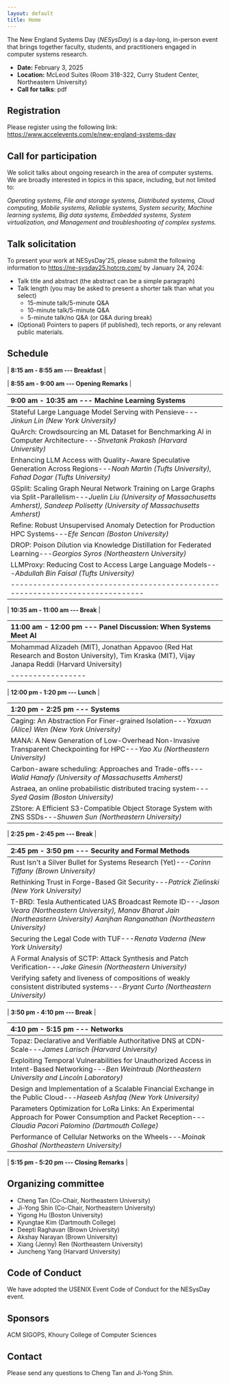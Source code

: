 ```yaml
---
layout: default
title: Home
---
```



The New England Systems Day (_NESysDay_) is a day-long, in-person event that brings together faculty, students, and practitioners engaged in computer systems research.
- **Date:** February 3, 2025
- **Location:** McLeod Suites (Room 318-322, <a href="https://maps.app.goo.gl/MoVdbvNFhbsomJRaA" style="text-decoration: none;">Curry Student Center</a>, Northeastern University)  
- **Call for talks**: <a href="https://khoury-srg.github.io/nesd25/doc/nesysday25_cft.pdf" style="text-decoration: none;">pdf</a>

## Registration

Please register using the following link:
<a href="https://www.accelevents.com/e/new-england-systems-day" style="text-decoration: none;">https://www.accelevents.com/e/new-england-systems-day</a>

## Call for participation
We solicit talks about ongoing research in the area of computer systems. We are
broadly interested in topics in this space, including, but not limited to:

_Operating systems,
File and storage systems,
Distributed systems,
Cloud computing,
Mobile systems,
Reliable systems,
System security,
Machine learning systems,
Big data systems,
Embedded systems,
System virtualization,
and Management and troubleshooting of complex systems._

## Talk solicitation

To present your work at NESysDay'25, please submit the following information to
<a href="https://ne-sysday25.hotcrp.com/" style="text-decoration: none;">https://ne-sysday25.hotcrp.com/</a> by January 24, 2024:
- Talk title and abstract (the abstract can be a simple paragraph)
- Talk length (you may be asked to present a shorter talk than what you select)
  - 15-minute talk/5-minute Q&A
  - 10-minute talk/5-minute Q&A
  - 5-minute talk/no Q&A (or Q&A during break)
- (Optional) Pointers to papers (if published), tech reports, or any relevant public materials.


## Schedule

| **8:15 am - 8:55 am --- Breakfast** |

| **8:55 am - 9:00 am --- Opening Remarks** |

| 9:00 am - 10:35 am --- Machine Learning Systems |
|:--------------------------|
| Stateful Large Language Model Serving with Pensieve---*Jinkun Lin (New York University)* |
| QuArch: Crowdsourcing an ML Dataset for Benchmarking AI in Computer Architecture---*Shvetank Prakash (Harvard University)* |
| Enhancing LLM Access with Quality-Aware Speculative Generation Across Regions---*Noah Martin (Tufts University), Fahad Dogar (Tufts University)* |
| GSplit: Scaling Graph Neural Network Training on Large Graphs via Split-Parallelism---*Juelin Liu (University of Massachusetts Amherst), Sandeep Polisetty (University of Massachusetts Amherst)* |
| Refine: Robust Unsupervised Anomaly Detection for Production HPC Systems---*Efe Sencan (Boston University)* |
| DROP: Poison Dilution via Knowledge Distillation for Federated Learning---*Georgios Syros (Northeastern University)* |
| LLMProxy: Reducing Cost to Access Large Language Models---*Abdullah Bin Faisal (Tufts University)* |
|-----------------------------------------------------------------------------|

| **10:35 am - 11:00 am --- Break** |

| 11:00 am - 12:00 pm --- Panel Discussion: When Systems Meet AI |
|:-----------------|
| Mohammad Alizadeh (MIT), Jonathan Appavoo (Red Hat Research and Boston University), Tim Kraska (MIT), Vijay Janapa Reddi (Harvard University)  |
|-----------------|

| **12:00 pm - 1:20 pm --- Lunch** |


| 1:20 pm - 2:25 pm --- Systems |
|:--------------------------|
| Caging: An Abstraction For Finer-grained Isolation---*Yaxuan (Alice) Wen (New York University)* |
| MANA: A New Generation of Low-Overhead Non-Invasive Transparent Checkpointing for HPC---*Yao Xu (Northeastern University)* |
| Carbon-aware scheduling: Approaches and Trade-offs---*Walid Hanafy (University of Massachusetts Amherst)* |
| Astraea, an online probabilistic distributed tracing system---*Syed Qasim (Boston University)* |
| ZStore: A Efficient S3-Compatible Object Storage System with ZNS SSDs---*Shuwen Sun (Northeastern University)* |

| **2:25 pm - 2:45 pm --- Break** |

| 2:45 pm - 3:50 pm --- Security and Formal Methods |
|:--------------------------|
| Rust Isn't a Silver Bullet for Systems Research (Yet)---*Corinn Tiffany (Brown University)* |
| Rethinking Trust in Forge-Based Git Security---*Patrick Zielinski (New York University)* |
| T-BRD: Tesla Authenticated UAS Broadcast Remote ID---*Jason Veara (Northeastern University), Manav Bharat Jain (Northeastern University) Aanjhan Ranganathan (Northeastern University)* |
| Securing the Legal Code with TUF---*Renata Vaderna (New York University)* |
| A Formal Analysis of SCTP: Attack Synthesis and Patch Verification---*Jake Ginesin (Northeastern University)* |
| Verifying safety and liveness of compositions of weakly consistent distributed systems---*Bryant Curto (Northeastern University)* |

| **3:50 pm - 4:10 pm --- Break** |

| 4:10 pm - 5:15 pm --- Networks |
|:--------------------------|
| Topaz: Declarative and Verifiable Authoritative DNS at CDN-Scale---*James Larisch (Harvard University)* |
| Exploiting Temporal Vulnerabilities for Unauthorized Access in Intent-Based Networking---*Ben Weintraub (Northeastern University and Lincoln Laboratory)* |
| Design and Implementation of a Scalable Financial Exchange in the Public Cloud---*Haseeb Ashfaq (New York University)* |
| Parameters Optimization for LoRa Links: An Experimental Approach for Power Consumption and Packet Reception---*Claudia Pacori Palomino (Dartmouth College)* |
| Performance of Cellular Networks on the Wheels---*Moinak Ghoshal (Northeastern University)* |


| **5:15 pm - 5:20 pm --- Closing Remarks** |

## Organizing committee

- Cheng Tan (Co-Chair, Northeastern University)
- Ji-Yong Shin (Co-Chair, Northeastern University)
- Yigong Hu (Boston University)
- Kyungtae Kim (Dartmouth College)
- Deepti Raghavan (Brown University)
- Akshay Narayan (Brown University)
- Xiang (Jenny) Ren (Northeastern University)
- Juncheng Yang (Harvard University)

## Code of Conduct

We have adopted the <a href="https://www.usenix.org/conferences/coc" style="text-decoration: none;">USENIX Event Code of Conduct</a> for the NESysDay event.

## Sponsors
ACM SIGOPS, Khoury College of Computer Sciences


## Contact
Please send any questions to <a href="mailto:c.tan@northeastern.edu" style="text-decoration: none;">Cheng Tan</a> and <a href="mailto:j.shin@northeastern.edu" style="text-decoration: none;">Ji-Yong Shin</a>.
